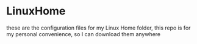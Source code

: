 # LinuxHome

these are the configuration files for my Linux Home folder, this repo is for my personal convenience, so I can download them anywhere
